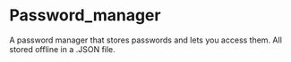 # Password_manager
A password manager that stores passwords and lets you access them. All stored offline in a .JSON file.
